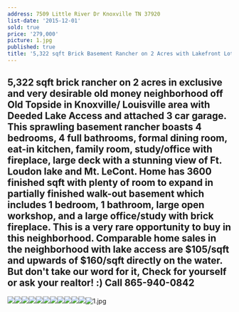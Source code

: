 ```yaml
---
address: 7509 Little River Dr Knoxville TN 37920
list-date: '2015-12-01'
sold: true
price: '279,000'
picture: 1.jpg
published: true
title: '5,322 sqft Brick Basement Rancher on 2 Acres with Lakefront Lot'
---
```



## 5,322 sqft brick rancher on 2 acres in exclusive and very desirable old money neighborhood off Old Topside in Knoxville/ Louisville area with Deeded Lake Access and attached 3 car garage. This sprawling basement rancher boasts 4 bedrooms, 4 full bathrooms, formal dining room, eat-in kitchen, family room, study/office with fireplace, large deck with a stunning view of Ft. Loudon lake and Mt. LeCont. Home has 3600 finished sqft with plenty of room to expand in partially finished walk-out basement which includes 1 bedroom, 1 bathroom, large open workshop, and a large office/study with brick fireplace. This is a very rare opportunity to buy in this neighborhood. Comparable home sales in the neighborhood with lake access are $105/sqft and upwards of $160/sqft directly on the water. But don't take our word for it, Check for yourself or ask your realtor! :) Call 865-940-0842

![](/uploads/versions/1---x----1280-960x---.jpg)![](/uploads/versions/2---x----1280-960x---.jpg)![](/uploads/versions/3---x----1280-960x---.jpg)![](/uploads/versions/4---x----1280-960x---.jpg)![](/uploads/versions/5---x----1280-960x---.jpg)![](/uploads/versions/6---x----1280-960x---.jpg)![](/uploads/versions/7---x----1280-960x---.jpg)![](/uploads/versions/8---x----1280-960x---.jpg)![](/uploads/versions/9---x----1280-960x---.jpg)![](/uploads/versions/10---x----640-480x---.jpg)![](/uploads/versions/11---x----1280-960x---.jpg)![1.jpg]({{site.baseurl}}/assets/images/main/1.jpg)